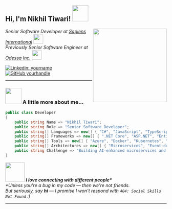 <h2> Hi, I'm Nikhil Tiwari! <img src="https://media0.giphy.com/media/v1.Y2lkPTc5MGI3NjExajdsdDAza3kyb2UxaGZtazhmMWw0Y21mY2sxYnYzbHNzMjhpeng0bCZlcD12MV9pbnRlcm5hbF9naWZfYnlfaWQmY3Q9cw/TyjVA0RKyHznHqiTD1/giphy.gif" width="50"></h2>
<img align='right' src="https://media0.giphy.com/media/v1.Y2lkPTc5MGI3NjExc3l4czJwbGVqNGJ4a3VwY3dvODhkeXdoYWM1M2wzNGJyOHR4YTl0ZiZlcD12MV9pbnRlcm5hbF9naWZfYnlfaWQmY3Q9cw/Oj25fisQ3zhukVWY96/giphy.gif" width="230">

<p><em>Senior Software Developer at <a href="https://www.sapiens.com/">Sapiens International</a> <img src="https://media4.giphy.com/media/v1.Y2lkPTc5MGI3NjExeXdsbm1hdWtiajNyOW5vYnptY2pob2tvMWRoYWx5d2F1amFpOGxkeSZlcD12MV9pbnRlcm5hbF9naWZfYnlfaWQmY3Q9cw/2DMN31jEeBLVJQGXz6/giphy.gif" width="30"></br>Previously Senior Software Engineer at <a href="https://www.odessainc.com/">Odessa Inc.</a> <img src="https://media.giphy.com/media/WUlplcMpOCEmTGBtBW/giphy.gif" width="30"></em></p>

[![Linkedin: yourname](https://img.shields.io/badge/-yourname-blue?style=flat-square&logo=Linkedin&logoColor=white&link=https://www.linkedin.com/in/yourname/)](https://www.linkedin.com/in/yourname/)
[![GitHub yourhandle](https://img.shields.io/github/followers/yourhandle?label=follow&style=social)](https://github.com/yourhandle)

---

### <img src="https://media.giphy.com/media/VgCDAzcKvsR6OM0uWg/giphy.gif" width="50"> A little more about me...

```csharp
public class Developer
{
    public string Name => "Nikhil Tiwari";
    public string Role => "Senior Software Developer";
    public string[] Languages => new[] { "C#", "JavaScript", "TypeScript", "SQL" };
    public string[] Frameworks => new[] { ".NET Core", "ASP.NET", "Entity Framework", "Angular" };
    public string[] Tools => new[] { "Azure", "Docker", "Kubernetes", "Redis", "RabbitMQ", "GitHub Actions" };
    public string[] Architectures => new[] { "Microservices", "Event-driven", "CQRS", "Clean Architecture" };
    public string Challenge => "Building AI-enhanced microservices and gamified platforms for learning.";
}

```

<img src="https://media.giphy.com/media/LnQjpWaON8nhr21vNW/giphy.gif" width="60"> <em><b>I love connecting with different people*</b>  
*Unless you're a bug in my code — then we're not friends.  
But seriously, say <b>hi</b> — I promise I won't respond with `404: Social Skills Not Found` :)</em>

---
